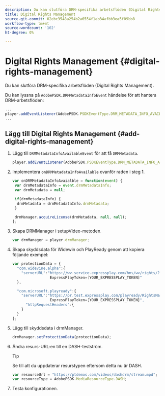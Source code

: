```yaml
---
description: Du kan slutföra DRM-specifika arbetsflöden (Digital Rights Management).
title: Digital Rights Management
source-git-commit: 02ebc3548a254b2a6554f1ab34afbb3ea5f09bb8
workflow-type: tm+mt
source-wordcount: '102'
ht-degree: 0%

---
```


# Digital Rights Management {#digital-rights-management}

Du kan slutföra DRM-specifika arbetsflöden (Digital Rights Management).

Du kan lyssna på `AdobePSDK.DRMMetadataInfoEvent` händelse för att hantera DRM-arbetsflöden:

```js
... 
player.addEventListener(AdobePSDK.PSDKEventType.DRM_METADATA_INFO_AVAILABLE, onDRMMetadataInfoAvailable);
...
```

## Lägg till Digital Rights Management {#add-digital-rights-management}

1. Lägg till `DRMMetadataInfoAvailableEvent` för att få `DRMMetadata`.

   ```js
   player.addEventListener(AdobePSDK.PSDKEventType.DRM_METADATA_INFO_AVAILABLE, onDRMMetadataInfoAvaialble);
   ```

1. Implementera `onDRMMetadataInfoAvailable` ovanför raden i steg 1.

   ```js
   var onDRMMetadataInfoAvaialble = function(event) { 
    var drmMetadataInfo = event.drmMetadataInfo; 
    var drmMetadata = null; 
   
    if(drmMetadataInfo) { 
     drmMetadata = drmMetadataInfo.drmMetadata; 
    } 
   
    drmManager.acquireLicense(drmMetadata, null, null); 
   };
   ```

1. Skapa DRMManager i setupVideo-metoden.

   ```js
   var drmManager = player.drmManager;
   ```

1. Skapa skyddsdata för Widewin och PlayReady genom att kopiera följande exempel:

   ```js
   var protectionData = { 
     "com.widevine.alpha":{ 
       "serverURL":"https://wv.service.expressplay.com/hms/wv/rights/? 
                    ExpressPlayToken=[YOUR_EXPRESSPLAY_TOKEN]"  
     }, 
   
     "com.microsoft.playready":{ 
       "serverURL":"https://pr.test.expressplay.com/playready/RightsManager.asmx? 
                    ExpressPlayToken=[YOUR_EXPRESSPLAY_TOKEN]", 
         "httpRequestHeaders":{ 
       } 
     } 
   };
   ```

1. Lägg till skyddsdata i drmManager.

   ```js
   drmManager.setProtectionData(protectionData);
   ```

1. Ändra resurs-URL:en till en DASH-testström.

   >[!TIP]
   >
   >Se till att du uppdaterar resurstypen eftersom detta nu är DASH.

   ```js
   var resourceUrl = "https://ptdemos.com/videos/dashdrm/stream.mpd"; 
   var resourceType = AdobePSDK.MediaResourceType.DASH;
   ```

1. Testa konfigurationen.
